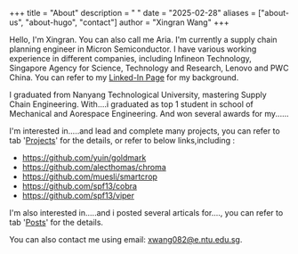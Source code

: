 +++
title = "About"
description = " "
date = "2025-02-28"
aliases = ["about-us", "about-hugo", "contact"]
author = "Xingran Wang"
+++

Hello, I'm Xingran. You can also call me Aria. I'm currently a supply chain planning engineer in Micron Semiconductor. I have various working experience in different companies, including Infineon Technology, Singapore Agency for Science, Technology and Research, Lenovo and PWC China. You can refer to my [Linked-In Page](https://www.linkedin.com/in/aria-xingranwang/) for my background.

I graduated from Nanyang Technological University, mastering Supply Chain Engineering. With....i graduated as top 1 student in school of Mechanical and Aorespace Engineering. And won several awards for my......

I'm interested in.....and lead and complete many projects, you can refer to tab '[Projects](https://ariawxr.github.io/portfolio/)' for the details, or refer to below links,including :

- https://github.com/yuin/goldmark
- https://github.com/alecthomas/chroma
- https://github.com/muesli/smartcrop
- https://github.com/spf13/cobra
- https://github.com/spf13/viper

I'm also interested in.....and i posted several articals for...., you can refer to tab '[Posts](https://ariawxr.github.io/)' for the details.

You can also contact me using email: [xwang082@e.ntu.edu.sg](mailto:xwang082@e.ntu.edu.sg).
